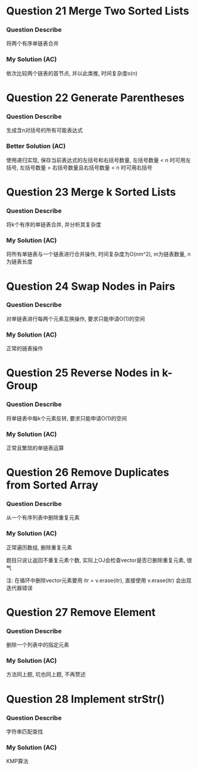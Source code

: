 # Question 21  Merge Two Sorted Lists

### Question Describe

将两个有序单链表合并

### My Solution (AC)

依次比较两个链表的首节点, 并以此类推, 时间复杂度o(n)

# Question 22  Generate Parentheses

### Question Describe

生成含n对括号的所有可能表达式

### Better Solution (AC)

使用递归实现, 保存当前表达式的左括号和右括号数量, 左括号数量 < n 时可用左括号, 左括号数量 > 右括号数量且右括号数量 < n 时可用右括号

# Question 23  Merge k Sorted Lists

### Question Describe

将k个有序的单链表合并, 并分析其复杂度

### My Solution (AC)

将所有单链表与一个链表进行合并操作, 时间复杂度为O(nm^2), m为链表数量, n为链表长度

# Question 24  Swap Nodes in Pairs

### Question Describe

对单链表进行每两个元素互换操作, 要求只能申请O(1)的空间

### My Solution (AC)

正常的链表操作

# Question 25  Reverse Nodes in k-Group

### Question Describe

将单链表中每k个元素反转, 要求只能申请O(1)的空间

### My Solution (AC)

正常且繁琐的单链表运算

# Question 26  Remove Duplicates from Sorted Array

### Question Describe

从一个有序列表中删除重复元素

### My Solution (AC)

正常遍历数组, 删除重复元素

题目只说让返回不重复元素个数, 实际上OJ会检查vector是否已删除重复元素, 很气

注: 在循环中删除vector元素要用 itr = v.erase(itr), 直接使用 v.erase(itr) 会出现迭代器错误

# Question 27  Remove Element

### Question Describe

删除一个列表中的指定元素

### My Solution (AC)

方法同上题, 坑也同上题, 不再赘述

# Question 28  Implement strStr()

### Question Describe

字符串匹配查找

### My Solution (AC)

KMP算法
